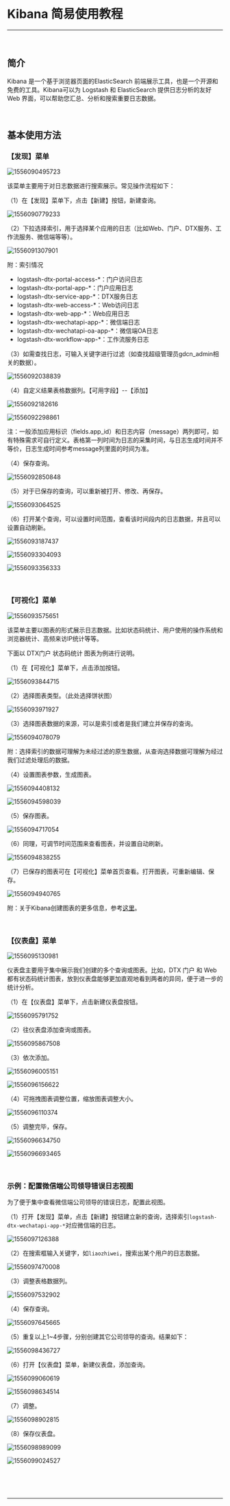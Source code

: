 # Kibana 简易使用教程

---

<br/>

## 简介

Kibana 是一个基于浏览器页面的ElasticSearch 前端展示工具，也是一个开源和免费的工具。Kibana可以为 Logstash 和 ElasticSearch 提供日志分析的友好 Web 界面，可以帮助您汇总、分析和搜索重要日志数据。

<br/>

## 基本使用方法

### 【发现】菜单

![1556090495723](images/1556090495723.png)

该菜单主要用于对日志数据进行搜索展示。常见操作流程如下：

（1）在【发现】菜单下，点击【新建】按钮，新建查询。

![1556090779233](images/1556090779233.png)

（2）下拉选择索引，用于选择某个应用的日志（比如Web、门户、DTX服务、工作流服务、微信端等等）。

![1556091307901](images/1556091307901.png)

附：索引情况

* logstash-dtx-portal-access-*：门户访问日志
* logstash-dtx-portal-app-*：门户应用日志
* logstash-dtx-service-app-*：DTX服务日志
* logstash-dtx-web-access-*：Web访问日志
* logstash-dtx-web-app-*：Web应用日志
* logstash-dtx-wechatapi-app-*：微信端日志
* logstash-dtx-wechatapi-oa-app-*：微信端OA日志
* logstash-dtx-workflow-app-*：工作流服务日志

（3）如需查找日志，可输入关键字进行过滤（如查找超级管理员gdcn_admin相关的数据）。

![1556092038839](images/1556092038839.png)

（4）自定义结果表格数据列。【可用字段】--【添加】

![1556092182616](images/1556092182616.png)

![1556092298861](images/1556092298861.png)

注：一般添加应用标识（fields.app_id）和日志内容（message）两列即可，如有特殊需求可自行定义。表格第一列时间为日志的采集时间，与日志生成时间并不等价，日志生成时间参考message列里面的时间为准。

（4）保存查询。

![1556092850848](images/1556092850848.png)

（5）对于已保存的查询，可以重新被打开、修改、再保存。

![1556093064525](images/1556093064525.png)

（6）打开某个查询，可以设置时间范围，查看该时间段内的日志数据，并且可以设置自动刷新。

![1556093187437](images/1556093187437.png)

![1556093304093](images/1556093304093.png)

![1556093356333](images/1556093356333.png)

<br/>

### 【可视化】菜单

![1556093575651](images/1556093575651.png)

该菜单主要以图表的形式展示日志数据。比如状态码统计、用户使用的操作系统和浏览器统计、高频来访IP统计等等。

下面以 DTX门户 状态码统计 图表为例进行说明。

（1）在【可视化】菜单下，点击添加按钮。

![1556093844715](images/1556093844715.png)

（2）选择图表类型。（此处选择饼状图）

![1556093971927](images/1556093971927.png)

（3）选择图表数据的来源，可以是索引或者是我们建立并保存的查询。

![1556094078079](images/1556094078079.png)

附：选择索引的数据可理解为未经过滤的原生数据，从查询选择数据可理解为经过我们过滤处理后的数据。

（4）设置图表参数，生成图表。

![1556094408132](images/1556094408132.png)

![1556094598039](images/1556094598039.png)

（5）保存图表。

![1556094717054](images/1556094717054.png)

（6）同理，可调节时间范围来查看图表，并设置自动刷新。

![1556094838255](images/1556094838255.png)

（7）已保存的图表可在【可视化】菜单首页查看。打开图表，可重新编辑、保存。

![1556094940765](images/1556094940765.png)

附：关于Kibana创建图表的更多信息，参考[这里](https://shimo.im/docs/IhQBQxpVzagEPwCX/read)。

<br/>

### 【仪表盘】菜单

![1556095130981](images/1556095130981.png)

仪表盘主要用于集中展示我们创建的多个查询或图表。比如，DTX 门户 和 Web 都有状态码统计图表，放到仪表盘能够更加直观地看到两者的异同，便于进一步的统计分析。

（1）在【仪表盘】菜单下，点击新建仪表盘按钮。

![1556095791752](images/1556095791752.png)

（2）往仪表盘添加查询或图表。

![1556095867508](images/1556095867508.png)

（3）依次添加。

![1556096005151](images/1556096005151.png)

![1556096156622](images/1556096156622.png)

（4）可拖拽图表调整位置，缩放图表调整大小。

![1556096110374](images/1556096110374.png)

（5）调整完毕，保存。

![1556096634750](images/1556096634750.png)

![1556096693465](images/1556096693465.png)

<br/>

### 示例：配置微信端公司领导错误日志视图

为了便于集中查看微信端公司领导的错误日志，配置此视图。

（1）打开【发现】菜单，点击【新建】按钮建立新的查询，选择索引`logstash-dtx-wechatapi-app-*`对应微信端的日志。

![1556097126388](images/1556097126388.png)

（2）在搜索框输入关键字，如`liaozhiwei`，搜索出某个用户的日志数据。

![1556097470008](images/1556097470008.png)

（3）调整表格数据列。

![1556097532902](images/1556097532902.png)

（4）保存查询。

![1556097645665](images/1556097645665.png)

（5）重复以上1~4步骤，分别创建其它公司领导的查询。结果如下：

![1556098436727](images/1556098436727.png)

（6）打开【仪表盘】菜单，新建仪表盘，添加查询。

![1556099060619](images/1556099060619.png)

![1556098634514](images/1556098634514.png)

（7）调整。

![1556098902815](images/1556098902815.png)

（8）保存仪表盘。

![1556098989099](images/1556098989099.png)

![1556099024527](images/1556099024527.png)



<br/><br/><br/>

---

